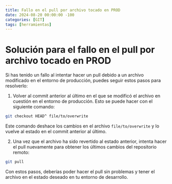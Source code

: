 ```yaml
---
title: Fallo en el pull por archivo tocado en PROD
date: 2024-08-20 00:00:00 -100
categories: [GIT]
tags: [herramientas]
---
```


# Solución para el fallo en el pull por archivo tocado en PROD

Si has tenido un fallo al intentar hacer un pull debido a un archivo modificado en el entorno de producción, puedes seguir estos pasos para resolverlo:

1. Volver al commit anterior al último en el que se modificó el archivo en cuestión en el entorno de producción. Esto se puede hacer con el siguiente comando:

```bash
git checkout HEAD^ file/to/overwrite
```

Este comando deshace los cambios en el archivo `file/to/overwrite` y lo vuelve al estado en el commit anterior al último.

2. Una vez que el archivo ha sido revertido al estado anterior, intenta hacer el pull nuevamente para obtener los últimos cambios del repositorio remoto:

```bash
git pull
```

Con estos pasos, deberías poder hacer el pull sin problemas y tener el archivo en el estado deseado en tu entorno de desarrollo.
